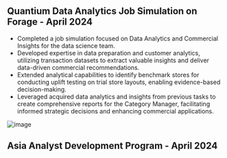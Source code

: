 
## Quantium Data Analytics Job Simulation on Forage - April 2024


 * Completed a job simulation focused on Data Analytics and Commercial Insights
   for the data science team.
 * Developed expertise in data preparation and customer analytics, utilizing
   transaction datasets to extract valuable insights and deliver data-driven
   commercial recommendations.
 * Extended analytical capabilities to identify benchmark stores for conducting
   uplift testing on trial store layouts, enabling evidence-based
   decision-making.
 * Leveraged acquired data analytics and insights from previous tasks to create
   comprehensive reports for the Category Manager, facilitating informed
   strategic decisions and enhancing commercial applications.
   
    
![image](https://github.com/alfatihahsekar/My-Profile/assets/150194908/d9788605-5434-4b06-ac34-b1869b323f11)


## Asia Analyst Development Program - April 2024
